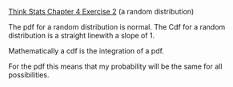 [Think Stats Chapter 4 Exercise 2](http://greenteapress.com/thinkstats2/html/thinkstats2005.html#toc41) (a random distribution)

The pdf for a random distribution is normal. The Cdf for a random distribution is a straight linewith a slope of 1.  

Mathematically a cdf is the integration of a pdf.  

For the pdf this means that my probability will be the same for all possibilities.  


